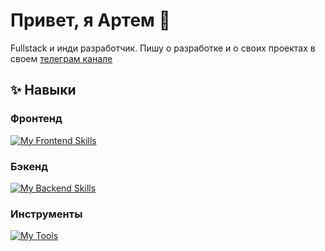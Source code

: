 # Привет, я Артем 👋
Fullstack и инди разработчик.
Пишу о разработке и о своих проектах в своем [телеграм канале](https://t.me/ze1enovsky_channel)

## ✨ Навыки
### Фронтенд
[![My Frontend Skills](https://skillicons.dev/icons?i=ts,js,react,nextjs,svelte,html,css,tailwind,md)](https://skillicons.dev)

### Бэкенд
[![My Backend Skills](https://skillicons.dev/icons?i=ts,js,bun,nodejs,go,ruby,ubuntu,docker,postgres,sqlite)](https://skillicons.dev)

### Инструменты
[![My Tools](https://skillicons.dev/icons?i=git,github,notion,postman,figma)](https://skillicons.dev)

